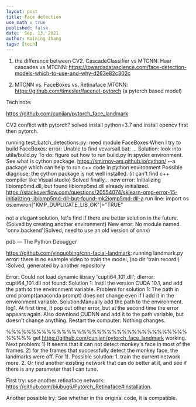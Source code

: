 ```yaml
---
layout: post
title: Face detection
use_math : true
published: false
date:  Sep. 13, 2021
author: Kaining Zhang
tags: [tech]
---
```


1. the difference between CV2. CascadeClassifier vs MTCNN:
 Haar cascades vs MTCNN: https://towardsdatascience.com/face-detection-models-which-to-use-and-why-d263e82c302c


2. MTCNN vs. FaceBoxes vs. Retinaface
MTCNN: https://github.com/timesler/facenet-pytorch (a pytorch based model)



Tech note:

https://github.com/cunjian/pytorch_face_landmark

CV2 conflict with pytorch? solved install python=3.7 and install opencv first then pytorch.

running test_batch_detections.py:
need module FaceBoxes
When I try to build FaceBoxes:
error: Unable to find vcvarsall.bat: ...
Solution: look into utils/build.py
To do: figure out how to run build.py in spyder environment.
See what is cython package. https://smirnov-am.github.io/cython/ 
--a package which can help to run c++ code in python environment
Possible diagnose: the cython package is not well installed. (it can't find c++ compiler like Visual studio)
Solved finally...
new error: Initializing libiomp5md.dll, but found libiomp5md.dll already initialized.
https://stackoverflow.com/questions/20554074/sklearn-omp-error-15-initializing-libiomp5md-dll-but-found-mk2iomp5md-dll-a
run line:
import os
os.environ["KMP_DUPLICATE_LIB_OK"]="TRUE"
####
not a elegant solution, let's find if there are better solution in the future.(Solved by creating another environment)
New error:
No module named 'onnx.backend'(Solved, need to use an old version of onnx)

pdb — The Python Debugger





https://github.com/yinguobing/cnn-facial-landmark:
running landmark.py
error: there is no example video to train the model, (no dir 'train.record') :Solved, generated by another repository

Error: Could not load dynamic library 'cupti64_101.dll'; dlerror: cupti64_101.dll not found:
Solution 1: Instll the version CUDA 10.1, and add the path to the environment variable.
Problem for solution 1: The path in cmd prompt(anaconda prompt) does not change even if I add it in the environment variable.
Solution:Manually add the path to the environment.
log1. At first time, it pop out other error, but at the second time the error appears again.
Also download CUDNN and add it to the path variable, but doesn't change anything.
Restart the computer: Nothing changes.









%%%%%%%%%%%%%%%%%%%%%%%%%%%%%%%%%%%%%%%%%
get https://github.com/cunjian/pytorch_face_landmark working.
Next problem: 1) It seems that it can not detect monkey's face in most of the frames.
2) for the frames that successfully detect the monkey face, the landmarks were off.
For 1). 
Possible solution: 1. train the current network more.
2. Or find another existing network that can do better at it, and see if there is any parameter that I can tune. 

First try: use another retinaface network: https://github.com/biubug6/Pytorch_Retinaface#installation.

Another possible try: See whether in the original code, it is compatible. 

